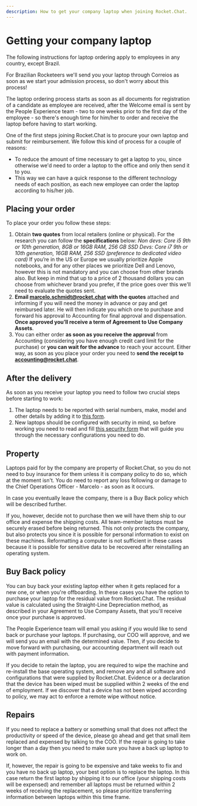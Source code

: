 ```yaml
---
description: How to get your company laptop when joining Rocket.Chat.
---
```


# Getting your company laptop

The following instructions for laptop ordering apply to employees in any country, except Brazil.

For Brazilian Rocketeers we'll send you your laptop through Correios as soon as we start your admission process, so don't worry about this process!   
  
The laptop ordering process starts as soon as all documents for registration of a candidate as employee are received, after the Welcome email is sent by the People Experience team - two to one weeks prior to the first day of the employee - so there's enough time for him/her to order and receive the laptop before having to start working.

One of the first steps joining Rocket.Chat is to procure your own laptop and submit for reimbursement. We follow this kind of process for a couple of reasons:

* To reduce the amount of time necessary to get a laptop to you, since otherwise we'd need to order a laptop to the office and only then send it to you.
* This way we can have a quick response to the different technology needs of each position, as each new employee can order the laptop according to his/her job.

## Placing your order

To place your order you follow these steps:

1. Obtain **two quotes** from local retailers \(online or physical\). For the research you can follow the **specifications** below: _Non devs: Core i5 9th or 10th generation, 8GB or 16GB RAM, 256 GB SSD Devs: Core i7 9th or 10th generation, 16GB RAM, 256 SSD \(preference to dedicated video card\)_ If you’re in the US or Europe we usually prioritize Apple notebooks, and for any other places we prioritize Dell and Lenovo, however this is not mandatory and you can choose from other brands also. But keep in mind that up to a price of 2 thousand dollars you can choose from whichever brand you prefer, if the price goes over this we'll need to evaluate the quotes sent. 
2. **Email marcelo.schmidt@rocket.chat with the quotes** attached and informing if you will need the money in advance or pay and get reimbursed later. He will then indicate you which one to purchase and forward his approval to Accounting for final approval and dispensation. **Once approved you’ll receive a term of Agreement to Use Company Assets**.
3. You can either order **as soon as you receive the approval** from Accounting \(considering you have enough credit card limit for the purchase\) or **you can wait for the advance** to reach your account. Either way, as soon as you place your order you need to **send the** **receipt to accounting@rocket.chat**.

## After the delivery

As soon as you receive your laptop you need to follow two crucial steps before starting to work:

1. The laptop needs to be reported with serial numbers, make, model and other details by adding it to [this form](https://people.zoho.com/rocketchat/zp#compensation/form/add-formLinkName:asset). 
2. New laptops should be configured with security in mind, so before working you need to read and fill [this security form](https://docs.google.com/forms/d/e/1FAIpQLSffmdQUSHaE2WWX6UHo8BAqT6VM0ijBPxyWwJCkmgeRvSpvkA/viewform?usp=sf_link) that will guide you through the necessary configurations you need to do.

## Property

Laptops paid for by the company are property of Rocket.Chat, so you do not need to buy insurance for them unless it is company policy to do so, which at the moment isn't. You do need to report any loss following or damage to the Chief Operations Officer - Marcelo - as soon as it occurs.

In case you eventually leave the company, there is a Buy Back policy which will be described further.

If you, however, decide not to purchase then we will have them ship to our office and expense the shipping costs. All team-member laptops must be securely erased before being returned. This not only protects the company, but also protects you since it is possible for personal information to exist on these machines. Reformatting a computer is not sufficient in these cases because it is possible for sensitive data to be recovered after reinstalling an operating system.

## Buy Back policy

You can buy back your existing laptop either when it gets replaced for a new one, or when you're offboarding. In these cases you have the option to purchase your laptop for the residual value from Rocket.Chat. The residual value is calculated using the Straight-Line Depreciation method, as described in your Agreement to Use Company Assets, that you'll receive once your purchase is approved.

The People Experience team will email you asking if you would like to send back or purchase your laptops. If purchasing, our COO will approve, and we will send you an email with the determined value. Then, if you decide to move forward with purchasing, our accounting department will reach out with payment information.

If you decide to retain the laptop, you are required to wipe the machine and re-install the base operating system, and remove any and all software and configurations that were supplied by Rocket.Chat. Evidence or a declaration that the device has been wiped must be supplied within 2 weeks of the end of employment. If we discover that a device has not been wiped according to policy, we may act to enforce a remote wipe without notice.

## Repairs

If you need to replace a battery or something small that does not affect the productivity or speed of the device, please go ahead and get that small item replaced and expensed by talking to the COO. If the repair is going to take longer than a day then you need to make sure you have a back up laptop to work on.

If, however, the repair is going to be expensive and take weeks to fix and you have no back up laptop, your best option is to replace the laptop. In this case return the first laptop by shipping it to our office \(your shipping costs will be expensed\) and remember all laptops must be returned within 2 weeks of receiving the replacement, so please prioritize transferring information between laptops within this time frame.

